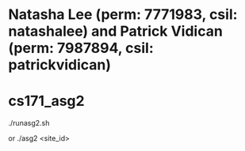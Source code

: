 # Natasha Lee (perm: 7771983, csil: natashalee) and Patrick Vidican (perm: 7987894, csil: patrickvidican)
# cs171_asg2


./runasg2.sh

or ./asg2 <site_id> <setup file> <command file>